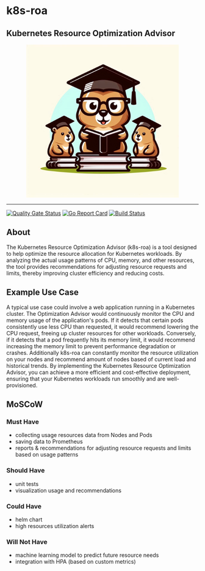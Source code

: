 # k8s-roa
## Kubernetes Resource Optimization Advisor

<p align="center">
<img loading="lazy" width="400px" src="assets/k8s-roa.jpg" alt="image_name png" />
</p>

---

[![Quality Gate Status](https://sonarcloud.io/api/project_badges/measure?project=mateoops_k8s-roa&metric=alert_status)](https://sonarcloud.io/summary/new_code?id=mateoops_k8s-roa) [![Go Report Card](https://goreportcard.com/badge/github.com/mateoops/k8s-roa)](https://goreportcard.com/report/github.com/mateoops/k8s-roa) [![Build Status](https://dev.azure.com/mateoops/k8s-roa/_apis/build/status%2Fmateoops.k8s-roa?branchName=main)](https://dev.azure.com/mateoops/k8s-roa/_build/latest?definitionId=1&branchName=main)

## About
The Kubernetes Resource Optimization Advisor (k8s-roa) is a tool designed to help optimize the resource allocation for Kubernetes workloads. By analyzing the actual usage patterns of CPU, memory, and other resources, the tool provides recommendations for adjusting resource requests and limits, thereby improving cluster efficiency and reducing costs.

## Example Use Case
A typical use case could involve a web application running in a Kubernetes cluster. The Optimization Advisor would continuously monitor the CPU and memory usage of the application's pods. If it detects that certain pods consistently use less CPU than requested, it would recommend lowering the CPU request, freeing up cluster resources for other workloads. Conversely, if it detects that a pod frequently hits its memory limit, it would recommend increasing the memory limit to prevent performance degradation or crashes. Additionally k8s-roa can constantly monitor the resource utilization on your nodes and recommend amount of nodes based of current load and historical trends.
By implementing the Kubernetes Resource Optimization Advisor, you can achieve a more efficient and cost-effective deployment, ensuring that your Kubernetes workloads run smoothly and are well-provisioned.

## MoSCoW

### Must Have
* collecting usage resources data from Nodes and Pods
* saving data to Prometheus
* reports & recommendations for adjusting resource requests and limits based on usage patterns

### Should Have
* unit tests
* visualization usage and recommendations

### Could Have
* helm chart
* high resources utilization alerts

### Will Not Have
* machine learning model to predict future resource needs
* integration with HPA (based on custom metrics)